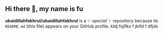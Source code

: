 ## Hi there 👋, my name is fu

**ubaidillahfakhrul/ubaidillahfakhrul** is a ✨ _special_ ✨ repository because its `README.md` (this file) appears on your GitHub profile.
kldj fsjflks f 
jklfd f dfjds

<!--
**ubaidillahfakhrul/ubaidillahfakhrul** is a ✨ _special_ ✨ repository because its `README.md` (this file) appears on your GitHub profile.

Here are some ideas to get you started:

- 🔭 I’m currently working on ...
- 🌱 I’m currently learning ...
- 👯 I’m looking to collaborate on ...
- 🤔 I’m looking for help with ...
- 💬 Ask me about ...
- 📫 How to reach me: ...
- 😄 Pronouns: ...
- ⚡ Fun fact: ...
-->
